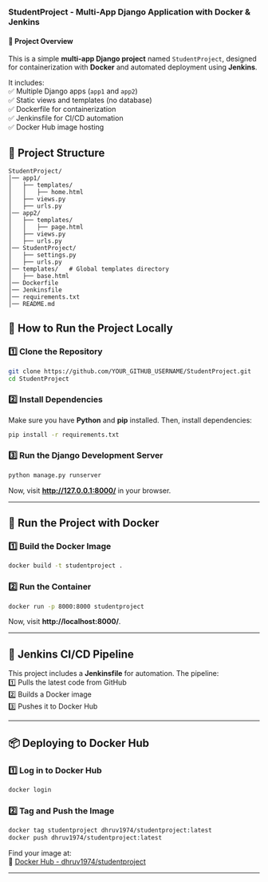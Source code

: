 
### **StudentProject - Multi-App Django Application with Docker & Jenkins**  

#### **📌 Project Overview**  
This is a simple **multi-app Django project** named `StudentProject`, designed for containerization with **Docker** and automated deployment using **Jenkins**.  

It includes:  
✅ Multiple Django apps (`app1` and `app2`)  
✅ Static views and templates (no database)  
✅ Dockerfile for containerization  
✅ Jenkinsfile for CI/CD automation  
✅ Docker Hub image hosting  

## **📂 Project Structure**  
```
StudentProject/
│── app1/
│   ├── templates/
│   │   ├── home.html
│   ├── views.py
│   ├── urls.py
│── app2/
│   ├── templates/
│   │   ├── page.html
│   ├── views.py
│   ├── urls.py
│── StudentProject/
│   ├── settings.py
│   ├── urls.py
│── templates/   # Global templates directory
│   ├── base.html
│── Dockerfile
│── Jenkinsfile
│── requirements.txt
│── README.md
```


## **🚀 How to Run the Project Locally**  
### **1️⃣ Clone the Repository**  
```sh
git clone https://github.com/YOUR_GITHUB_USERNAME/StudentProject.git
cd StudentProject
```

### **2️⃣ Install Dependencies**  
Make sure you have **Python** and **pip** installed. Then, install dependencies:  
```sh
pip install -r requirements.txt
```

### **3️⃣ Run the Django Development Server**  
```sh
python manage.py runserver
```
Now, visit **http://127.0.0.1:8000/** in your browser.

---

## **🐳 Run the Project with Docker**  
### **1️⃣ Build the Docker Image**  
```sh
docker build -t studentproject .
```

### **2️⃣ Run the Container**  
```sh
docker run -p 8000:8000 studentproject
```
Now, visit **http://localhost:8000/**.

---

## **🤖 Jenkins CI/CD Pipeline**  
This project includes a **Jenkinsfile** for automation. The pipeline:  
1️⃣ Pulls the latest code from GitHub  
2️⃣ Builds a Docker image  
3️⃣ Pushes it to Docker Hub  

---

## **📦 Deploying to Docker Hub**  
### **1️⃣ Log in to Docker Hub**  
```sh
docker login
```
### **2️⃣ Tag and Push the Image**  
```sh
docker tag studentproject dhruv1974/studentproject:latest
docker push dhruv1974/studentproject:latest
```
Find your image at:  
🔗 [Docker Hub - dhruv1974/studentproject](https://hub.docker.com/r/dhruv1974/studentproject)  

---
